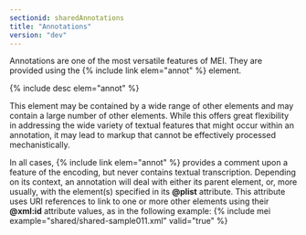```yaml
---
sectionid: sharedAnnotations
title: "Annotations"
version: "dev"
---
```


Annotations are one of the most versatile features of MEI. They are provided using the {% include link elem="annot" %} element.

  
{% include desc elem="annot" %} 
 

This element may be contained by a wide range of other elements and may contain a large number of other elements. While this offers great flexibility in addressing the wide variety of textual features that might occur within an annotation, it may lead to markup that cannot be effectively processed mechanistically.

In all cases, {% include link elem="annot" %} provides a comment upon a feature of the encoding, but never contains textual transcription. Depending on its context, an annotation will deal with either its parent element, or, more usually, with the element(s) specified in its **@plist** attribute. This attribute uses URI references to link to one or more other elements using their **@xml:id** attribute values, as in the following example:
{% include mei example="shared/shared-sample011.xml" valid="true" %}
    